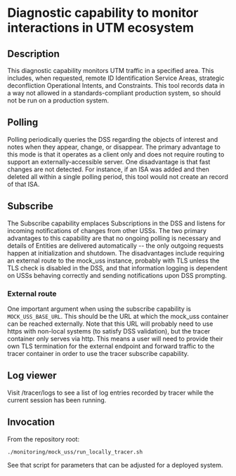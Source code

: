 # Diagnostic capability to monitor interactions in UTM ecosystem

## Description
This diagnostic capability monitors UTM traffic in a specified area.  This
includes, when requested, remote ID Identification Service Areas, strategic
deconfliction Operational Intents, and Constraints.  This tool records data in a
way not allowed in a standards-compliant production system, so should not be run
on a production system.

## Polling
Polling periodically queries the DSS regarding the objects of interest and notes
when they appear, change, or disappear.  The primary advantage to this mode is
that it operates as a client only and does not require routing to support an
externally-accessible server.  One disadvantage is that fast changes are not
detected.  For instance, if an ISA was added and then deleted all within a
single polling period, this tool would not create an record of that ISA.

## Subscribe
The Subscribe capability emplaces Subscriptions in the DSS and listens for
incoming notifications of changes from other USSs.  The two primary advantages
to this capability are that no ongoing polling is necessary and details of
Entities are delivered automatically -- the only outgoing requests happen at
initialization and shutdown.  The disadvantages include requiring an external
route to the mock_uss instance, probably with TLS unless the TLS check is
disabled in the DSS, and that information logging is dependent on USSs behaving
correctly and sending notifications upon DSS prompting.

### External route
One important argument when using the subscribe capability is
`MOCK_USS_BASE_URL`.  This should be the URL at which the mock_uss container can
be reached externally.  Note that this URL will probably need to use https with
non-local systems (to satisfy DSS validation), but the tracer container only
serves via http.  This means a user will need to provide their own TLS
termination for the external endpoint and forward traffic to the tracer
container in order to use the tracer subscribe capability.

## Log viewer
Visit /tracer/logs to see a list of log entries recorded by tracer while the
current session has been running.

## Invocation
From the repository root:

```shell script
./monitoring/mock_uss/run_locally_tracer.sh
```

See that script for parameters that can be adjusted for a deployed system.
